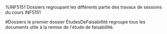 %INF5151
Dossiers regroupant les différents partie des travaux de sessions du cours INF5151

#Dossiers
le premier dossier ÉtudesDeFaisabillité regroupe tous les documents utile à la remise de l'étude de faisabillité.
